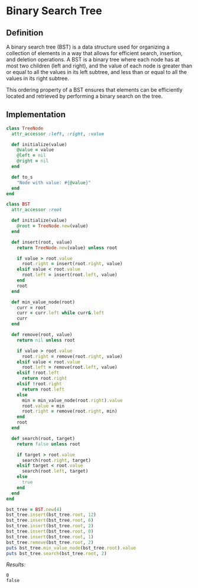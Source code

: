 # Binary Search Tree 
## Definition 
A binary search tree (BST) is a data structure used for organizing a collection of elements in a way that allows for efficient search, insertion, and deletion operations. A BST is a binary tree where each node has at most two children (left and right), and the value of each node is greater than or equal to all the values in its left subtree, and less than or equal to all the values in its right subtree.

This ordering property of a BST ensures that elements can be efficiently located and retrieved by performing a binary search on the tree.
## Implementation
```ruby
class TreeNode
  attr_accessor :left, :right, :value

  def initialize(value)
    @value = value
    @left = nil
    @right = nil
  end

  def to_s
    "Node with value: #{@value}"
  end
end

class BST
  attr_accessor :root

  def initialize(value)
    @root = TreeNode.new(value)
  end

  def insert(root, value)
    return TreeNode.new(value) unless root

    if value > root.value
      root.right = insert(root.right, value)
    elsif value < root.value
      root.left = insert(root.left, value)
    end
    root
  end

  def min_value_node(root)
    curr = root
    curr = curr.left while curr&.left
    curr
  end

  def remove(root, value)
    return nil unless root

    if value > root.value
      root.right = remove(root.right, value)
    elsif value < root.value
      root.left = remove(root.left, value)
    elsif !root.left
      return root.right
    elsif !root.right
      return root.left
    else
      min = min_value_node(root.right).value
      root.value = min
      root.right = remove(root.right, min)
    end
    root
  end

  def search(root, target)
    return false unless root

    if target > root.value
      search(root.right, target)
    elsif target < root.value
      search(root.left, target)
    else
      true
    end
  end
end

bst_tree = BST.new(4)
bst_tree.insert(bst_tree.root, 12)
bst_tree.insert(bst_tree.root, 6)
bst_tree.insert(bst_tree.root, 2)
bst_tree.insert(bst_tree.root, 0)
bst_tree.insert(bst_tree.root, 1)
bst_tree.remove(bst_tree.root, 2)
puts bst_tree.min_value_node(bst_tree.root).value
puts bst_tree.search(bst_tree.root, 2)
```

*Results:*
```
0
false
```

